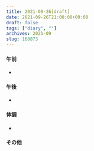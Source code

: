 ```yaml
---
title: 2021-09-26[draft]
date: 2021-09-26T21:00:00+09:00
draft: false
tags: ["diary", ""]
archives: 2021-09
slug: 168873
---
```

#### 午前
- 
#### 午後
- 
#### 体調
- 
#### その他